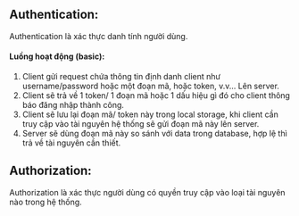 ## Authentication:
Authentication là xác thực danh tính người dùng.
#### Luồng hoạt động (basic):
1. Client gửi request chứa thông tin định danh client như username/password hoặc một đoạn mã, hoặc token, v.v... Lên server.
2. Client sẽ trả về 1 token/ 1 đoạn mã hoặc 1 dấu hiệu gì đó cho client thông báo đăng nhập thành công.
3. Client sẽ lưu lại đoạn mã/ token này trong local storage, khi client cần truy cập vào tài nguyên hệ thống sẽ gửi đoạn mã này lên server.
4. Server sẽ dùng đoạn mã này so sánh với data trong database, hợp lệ thì trả về tài nguyên cần thiết.

## Authorization:
Authorization là xác thực người dùng có quyền truy cập vào loại tài nguyên nào trong hệ thống.
